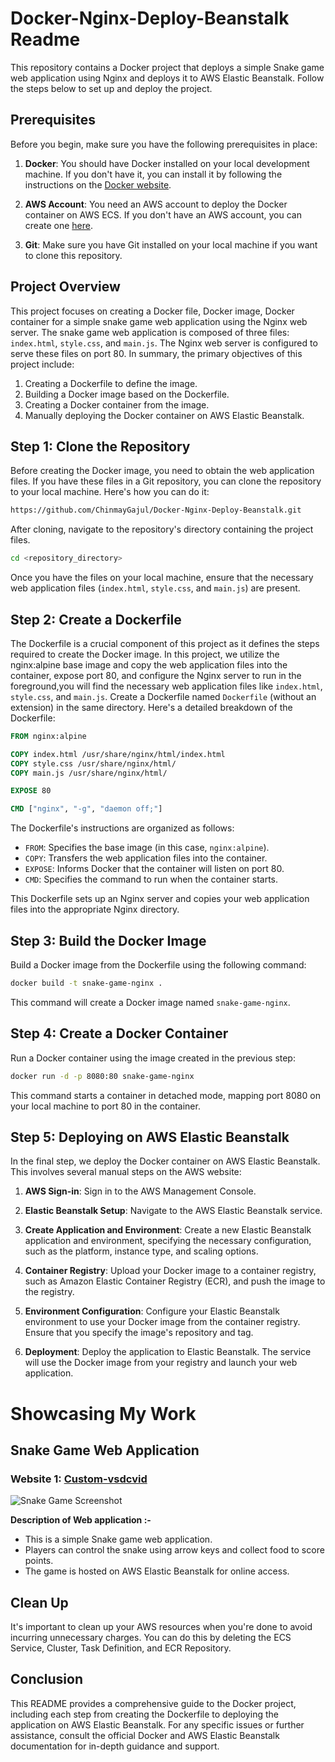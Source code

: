 # Docker-Nginx-Deploy-Beanstalk Readme

This repository contains a Docker project that deploys a simple Snake game web application using Nginx and deploys it to AWS Elastic Beanstalk. Follow the steps below to set up and deploy the project.

## Prerequisites

Before you begin, make sure you have the following prerequisites in place:

1. **Docker**: You should have Docker installed on your local development machine. If you don't have it, you can install it by following the instructions on the [Docker website](https://www.docker.com/get-started).

2. **AWS Account**: You need an AWS account to deploy the Docker container on AWS ECS. If you don't have an AWS account, you can create one [here](https://aws.amazon.com/).

3. **Git**: Make sure you have Git installed on your local machine if you want to clone this repository.
   
## Project Overview 

This project focuses on creating a Docker file, Docker image, Docker container for a simple snake game web application using the Nginx web server. The snake game web application is composed of three files: `index.html`, `style.css`, and `main.js`. The Nginx web server is configured to serve these files on port 80. In summary, the primary objectives of this project include:

1. Creating a Dockerfile to define the image.
2. Building a Docker image based on the Dockerfile.
3. Creating a Docker container from the image.
4. Manually deploying the Docker container on AWS Elastic Beanstalk.


## Step 1: Clone the Repository
Before creating the Docker image, you need to obtain the web application files. If you have these files in a Git repository, you can clone the repository to your local machine. Here's how you can do it:

```bash
https://github.com/ChinmayGajul/Docker-Nginx-Deploy-Beanstalk.git
```

After cloning, navigate to the repository's directory containing the project files.
```bash
cd <repository_directory>
```
Once you have the files on your local machine, ensure that the necessary web application files (`index.html`, `style.css`, and `main.js`) are present.

## Step 2: Create a Dockerfile
The Dockerfile is a crucial component of this project as it defines the steps required to create the Docker image. In this project, we utilize the nginx:alpine base image and copy the web application files into the container, expose port 80, and configure the Nginx server to run in the foreground,you will find the necessary web application files like `index.html`, `style.css`, and `main.js`. Create a Dockerfile named `Dockerfile` (without an extension) in the same directory. Here's a detailed breakdown of the Dockerfile:

```Dockerfile
FROM nginx:alpine

COPY index.html /usr/share/nginx/html/index.html
COPY style.css /usr/share/nginx/html/
COPY main.js /usr/share/nginx/html/

EXPOSE 80

CMD ["nginx", "-g", "daemon off;"]
```

The Dockerfile's instructions are organized as follows:

- `FROM`: Specifies the base image (in this case, `nginx:alpine`).
- `COPY`: Transfers the web application files into the container.
- `EXPOSE`: Informs Docker that the container will listen on port 80.
- `CMD`: Specifies the command to run when the container starts.

This Dockerfile sets up an Nginx server and copies your web application files into the appropriate Nginx directory.

## Step 3: Build the Docker Image
Build a Docker image from the Dockerfile using the following command:

```bash
docker build -t snake-game-nginx .
```

This command will create a Docker image named `snake-game-nginx`.

## Step 4: Create a Docker Container
Run a Docker container using the image created in the previous step:

```bash
docker run -d -p 8080:80 snake-game-nginx
```

This command starts a container in detached mode, mapping port 8080 on your local machine to port 80 in the container.

## Step 5: Deploying on AWS Elastic Beanstalk

In the final step, we deploy the Docker container on AWS Elastic Beanstalk. This involves several manual steps on the AWS website:

1. **AWS Sign-in**: Sign in to the AWS Management Console.

2. **Elastic Beanstalk Setup**: Navigate to the AWS Elastic Beanstalk service.

3. **Create Application and Environment**: Create a new Elastic Beanstalk application and environment, specifying the necessary configuration, such as the platform, instance type, and scaling options.

4. **Container Registry**: Upload your Docker image to a container registry, such as Amazon Elastic Container Registry (ECR), and push the image to the registry.

5. **Environment Configuration**: Configure your Elastic Beanstalk environment to use your Docker image from the container registry. Ensure that you specify the image's repository and tag.

6. **Deployment**: Deploy the application to Elastic Beanstalk. The service will use the Docker image from your registry and launch your web application.


# Showcasing My Work

## Snake Game Web Application

### Website 1: [Custom-vsdcvid](http://3.128.118.224/)

![Snake Game Screenshot](snake_game_screenshot.png) 

**Description of Web application :-**
- This is a simple Snake game web application.
- Players can control the snake using arrow keys and collect food to score points.
- The game is hosted on AWS Elastic Beanstalk for online access.
  
## Clean Up

It's important to clean up your AWS resources when you're done to avoid incurring unnecessary charges. You can do this by deleting the ECS Service, Cluster, Task Definition, and ECR Repository.

## Conclusion

This README provides a comprehensive guide to the Docker project, including each step from creating the Dockerfile to deploying the application on AWS Elastic Beanstalk. For any specific issues or further assistance, consult the official Docker and AWS Elastic Beanstalk documentation for in-depth guidance and support.

